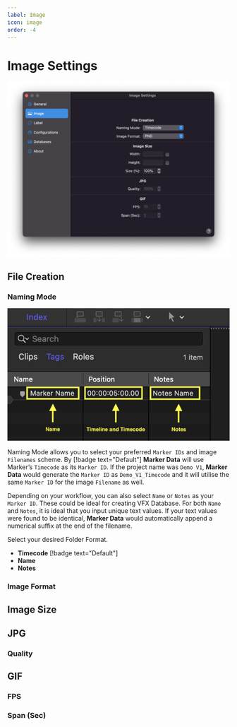 ```yaml
---
label: Image
icon: image
order: -4
---
```

# Image Settings

![](/assets/md-image-settings.png)

## File Creation

### Naming Mode

![Final Cut Pro's Time Display](/assets/md-image-settings_01.png)

Naming Mode allows you to select your preferred `Marker IDs` and image `Filenames` scheme. By [!badge text="Default"] **Marker Data** will use Marker’s `Timecode` as its `Marker ID`. If the project name was `Demo V1`, **Marker Data** would generate the `Marker ID` as `Demo_V1_Timecode` and it will utilise the same `Marker ID` for the image `Filename` as well.

Depending on your workflow, you can also select `Name` or `Notes` as your `Marker ID`. These could be ideal for creating VFX Database. For both `Name` and `Notes`, it is ideal that you input unique text values. If your text values were found to be identical, **Marker Data** would automatically append a numerical suffix at the end of the filename.  

Select your desired Folder Format.
- **Timecode** [!badge text="Default"]
- **Name**
- **Notes**

### Image Format

## Image Size

## JPG

### Quality

## GIF

### FPS

### Span (Sec)